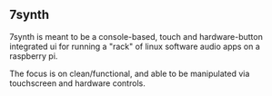 ## 7synth
7synth is meant to be a console-based, touch and hardware-button integrated ui for running a "rack" of linux software audio apps on a raspberry pi.

The focus is on clean/functional, and able to be manipulated via touchscreen and hardware controls.

